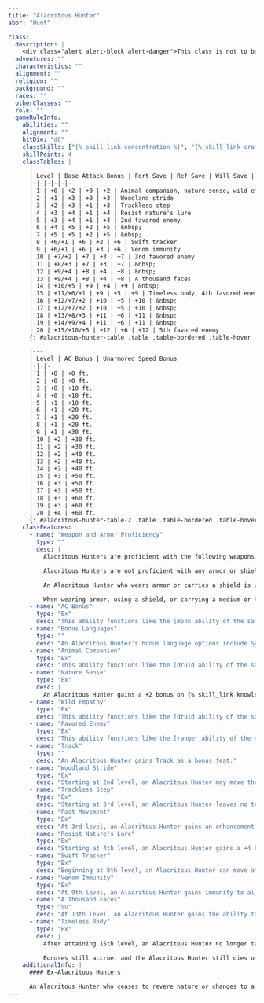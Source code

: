 ```yaml
---
title: "Alacritous Hunter"
abbr: "Hunt"

class:
  description: |
    <div class="alert alert-block alert-danger">This class is not to be used. I plan to rewrite it as a prestige class to balance it out and fix what is a broken and unnecessary base class.</div>
  adventures: ""
  characteristics: ""
  alignment: ""
  religion: ""
  background: ""
  races: ""
  otherClasses: ""
  role: ""
  gameRuleInfo:
    abilities: ""
    alignment: ""
    hitDie: "d8"
    classSkills: ["{% skill_link concentration %}", "{% skill_link craft %}", "{% skill_link diplomacy %}", "{% skill_link handle-animal %}", "{% skill_link heal %}", "{% skill_link knowledge 'Knowledge (Nature)' %}", "{% skill_link listen %}", "{% skill_link profession %}", "{% skill_link ride %}", "{% skill_link spot %}", "{% skill_link survival %}", "{% skill_link swim %}"]
    skillPoints: 4
    classTables: |
      |---
      | Level | Base Attack Bonus | Fort Save | Ref Save | Will Save | Special
      |-|-|-|-|-|-
      | 1 | +0 | +2 | +0 | +2 | Animal companion, nature sense, wild empathy, 1st favored enemy, Track
      | 2 | +1 | +3 | +0 | +3 | Woodland stride
      | 3 | +2 | +3 | +1 | +3 | Trackless step
      | 4 | +3 | +4 | +1 | +4 | Resist nature's lure
      | 5 | +3 | +4 | +1 | +4 | 2nd favored enemy
      | 6 | +4 | +5 | +2 | +5 | &nbsp;
      | 7 | +5 | +5 | +2 | +5 | &nbsp;
      | 8 | +6/+1 | +6 | +2 | +6 | Swift tracker
      | 9 | +6/+1 | +6 | +3 | +6 | Venom immunity
      | 10 | +7/+2 | +7 | +3 | +7 | 3rd favored enemy
      | 11 | +8/+3 | +7 | +3 | +7 | &nbsp;
      | 12 | +9/+4 | +8 | +4 | +8 | &nbsp;
      | 13 | +9/+4 | +8 | +4 | +8 | A thousand faces
      | 14 | +10/+5 | +9 | +4 | +9 | &nbsp;
      | 15 | +11/+6/+1 | +9 | +5 | +9 | Timeless body, 4th favored enemy
      | 16 | +12/+7/+2 | +10 | +5 | +10 | &nbsp;
      | 17 | +12/+7/+2 | +10 | +5 | +10 | &nbsp;
      | 18 | +13/+8/+3 | +11 | +6 | +11 | &nbsp;
      | 19 | +14/+9/+4 | +11 | +6 | +11 | &nbsp;
      | 20 | +15/+10/+5 | +12 | +6 | +12 | 5th favored enemy
      {: #alacritous-hunter-table .table .table-bordered .table-hover .table-striped data-caption="Table: The Alacritous Hunter" }

      |---
      | Level | AC Bonus | Unarmored Speed Bonus
      |-|-|-
      | 1 | +0 | +0 ft.
      | 2 | +0 | +0 ft.
      | 3 | +0 | +10 ft.
      | 4 | +0 | +10 ft.
      | 5 | +1 | +10 ft.
      | 6 | +1 | +20 ft.
      | 7 | +1 | +20 ft.
      | 8 | +1 | +20 ft.
      | 9 | +1 | +30 ft.
      | 10 | +2 | +30 ft.
      | 11 | +2 | +30 ft.
      | 12 | +2 | +40 ft.
      | 13 | +2 | +40 ft.
      | 14 | +2 | +40 ft.
      | 15 | +3 | +50 ft.
      | 16 | +3 | +50 ft.
      | 17 | +3 | +50 ft.
      | 18 | +3 | +60 ft.
      | 19 | +3 | +60 ft.
      | 20 | +4 | +60 ft.
      {: #alacritous-hunter-table-2 .table .table-bordered .table-hover .table-striped data-caption="Table: Alacritous Hunter Other Features" }
    classFeatures:
      - name: "Weapon and Armor Proficiency"
        type: ""
        desc: |
          Alacritous Hunters are proficient with the following weapons: club, dagger, dart, quarterstaff, scimitar, sickle, shortspear, sling, and spear.

          Alacritous Hunters are not proficient with any armor or shields.

          An Alacritous Hunter who wears armor or carries a shield is unable to use any of her supernatural or spell-like class abilities while doing so and for 24 hours thereafter.

          When wearing armor, using a shield, or carrying a medium or heavy load, an Alacritous Hunter loses her AC bonus, as well as her fast movement.
      - name: "AC Bonus"
        type: "Ex"
        desc: "This ability functions like the [monk ability of the same name]({{ site.url }}/game-rules/races-classes/classes/monk/#ac-bonus)."
      - name: "Bonus Languages"
        type: ""
        desc: "An Alacritous Hunter's bonus language options include Sylvan, the language of woodland creatures. This choice is in addition to the bonus languages available to the character because of her race."
      - name: "Animal Companion"
        type: "Ex"
        desc: "This ability functions like the [druid ability of the same name]({{ site.url }}/game-rules/races-classes/classes/druid/#animal-companion)."
      - name: "Nature Sense"
        type: "Ex"
        desc: |
          An Alacritous Hunter gains a +2 bonus on {% skill_link knowledge "Knowledge (Nature)" %} and {% skill_link survival %} checks.
      - name: "Wild Empathy"
        type: "Ex"
        desc: "This ability functions like the [druid ability of the same name]({{ site.url }}/game-rules/races-classes/classes/druid/#wild-empathy)."
      - name: "Favored Enemy"
        type: "Ex"
        desc: "This ability functions like the [ranger ability of the same name]({{ site.url }}/game-rules/races-classes/classes/ranger/#ranger-favored-enemy-table)."
      - name: "Track"
        type: ""
        desc: "An Alacritous Hunter gains Track as a bonus feat."
      - name: "Woodland Stride"
        type: "Ex"
        desc: "Starting at 2nd level, an Alacritous Hunter may move through any sort of undergrowth (such as natural thorns, briars, overgrown areas, and similar terrain) at her normal speed and without taking damage or suffering any other impairment. However, thorns, briars, and overgrown areas that have been magically manipulated to impede motion still affect her."
      - name: "Trackless Step"
        type: "Ex"
        desc: "Starting at 3rd level, an Alacritous Hunter leaves no trail in natural surroundings and cannot be tracked. She may choose to leave a trail if so desired."
      - name: "Fast Movement"
        type: "Ex"
        desc: "At 3rd level, an Alacritous Hunter gains an enhancement bonus to her speed, as shown on Table: Alacritous Hunter Other Features. An Alacritous Hunter in armor or carrying a medium or heavy load loses this extra speed."
      - name: "Resist Nature's Lure"
        type: "Ex"
        desc: "Starting at 4th level, an Alacritous Hunter gains a +4 bonus on saving throws against the spell-like abilities of fey."
      - name: "Swift Tracker"
        type: "Ex"
        desc: "Beginning at 8th level, an Alacritous Hunter can move at his normal speed while following tracks without taking the normal -5 penalty. He takes only a -10 penalty (instead of the normal -20) when moving at up to twice normal speed while tracking."
      - name: "Venom Immunity"
        type: "Ex"
        desc: "At 9th level, an Alacritous Hunter gains immunity to all poisons."
      - name: "A Thousand Faces"
        type: "Su"
        desc: "At 13th level, an Alacritous Hunter gains the ability to change her appearance at will, as if using the {% spell_link disguise-self %} spell, but only while in her normal form. This affects the Alacritous Hunter's body but not her possessions. It is not an illusory effect, but a minor physical alteration of the Alacritous Hunter's appearance, within the limits described for the spell."
      - name: "Timeless Body"
        type: "Ex"
        desc: |
          After attaining 15th level, an Alacritous Hunter no longer takes ability score penalties for aging and cannot be magically aged. Any penalties she may have already incurred, however, remain in place.

          Bonuses still accrue, and the Alacritous Hunter still dies of old age when her time is up.
    additionalInfo: |
      #### Ex-Alacritous Hunters

      An Alacritous Hunter who ceases to revere nature or changes to a prohibited alignment loses all Alacritous Hunter abilities (including her animal companion, but not including weapon, armor, and shield proficiencies). She cannot thereafter gain levels as an Alacritous Hunter until she atones (see the {% spell_link atonement %} spell description).
---
```

